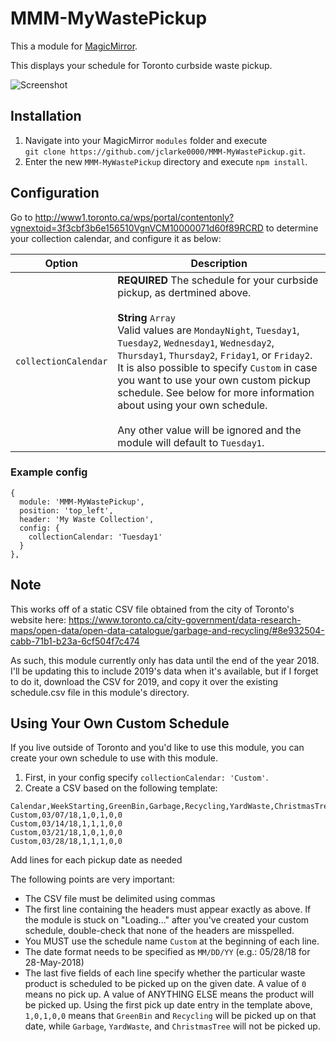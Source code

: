 # MMM-MyWastePickup

This a module for [MagicMirror](https://github.com/MichMich/MagicMirror).

This displays your schedule for Toronto curbside waste pickup.

![Screenshot](/../screenshots/screenshot.png?raw=true "Screenshot")


## Installation
1. Navigate into your MagicMirror `modules` folder and execute<br>
`git clone https://github.com/jclarke0000/MMM-MyWastePickup.git`.
2. Enter the new `MMM-MyWastePickup` directory and execute `npm install`.

## Configuration

Go to http://www1.toronto.ca/wps/portal/contentonly?vgnextoid=3f3cbf3b6e156510VgnVCM10000071d60f89RCRD
to determine your collection calendar, and configure it as below:

<table>
  <thead>
    <tr>
      <th>Option</th>
      <th>Description</th>
    </tr>
  </thead>
  <tbody>
    <tr>
      <td><code>collectionCalendar</code></td>
      <td><strong>REQUIRED</strong> The schedule for your curbside pickup, as dertmined above.<br><br><strong>String</strong> <code>Array</code><br />Valid values are <code>MondayNight</code>, <code>Tuesday1</code>, <code>Tuesday2</code>, <code>Wednesday1</code>, <code>Wednesday2</code>, <code>Thursday1</code>, <code>Thursday2</code>, <code>Friday1</code>, or <code>Friday2</code>.<br />It is also possible to specify <code>Custom</code> in case you want to use your own custom pickup schedule.  See below for more information about using your own schedule.<br /><br />Any other value will be ignored and the module will default to <code>Tuesday1</code>.</td>
    </tr>
  </tbody>
</table>

### Example config

```
{
  module: 'MMM-MyWastePickup',
  position: 'top_left',
  header: 'My Waste Collection',
  config: {
    collectionCalendar: 'Tuesday1'
  }
},
```

## Note

This works off of a static CSV file obtained from the city of Toronto's website here:
https://www.toronto.ca/city-government/data-research-maps/open-data/open-data-catalogue/garbage-and-recycling/#8e932504-cabb-71b1-b23a-6cf504f7c474

As such, this module currently only has data until the end of the year 2018.  I'll be updating this
to include 2019's data when it's available, but if I forget to do it, download the CSV for 2019, and
copy it over the existing schedule.csv file in this module's directory.



## Using Your Own Custom Schedule

If you live outside of Toronto and you'd like to use this module, you can create your own schedule to use with this module.

1. First, in your config specify `collectionCalendar: 'Custom'`.
2. Create a CSV based on the following template:

```
Calendar,WeekStarting,GreenBin,Garbage,Recycling,YardWaste,ChristmasTree
Custom,03/07/18,1,0,1,0,0
Custom,03/14/18,1,1,1,0,0
Custom,03/21/18,1,0,1,0,0
Custom,03/28/18,1,1,1,0,0
```
Add lines for each pickup date as needed

The following points are very important:
* The CSV file must be delimited using commas
* The first line containing the headers must appear exactly as above.  If the module is stuck on "Loading..." after you've created your custom schedule, double-check that none of the headers are misspelled.
* You MUST use the schedule name `Custom` at the beginning of each line.
* The date format needs to be specified as `MM/DD/YY` (e.g.: 05/28/18 for 28-May-2018)
* The last five fields of each line specify whether the particular waste product is scheduled to be picked up on the given date. A value of `0` means no pick up. A value of ANYTHING ELSE means the product will be picked up.  Using the first pick up date entry in the template above, `1,0,1,0,0` means that `GreenBin` and `Recycling` will be picked up on that date, while `Garbage`, `YardWaste`, and `ChristmasTree` will not be picked up.


